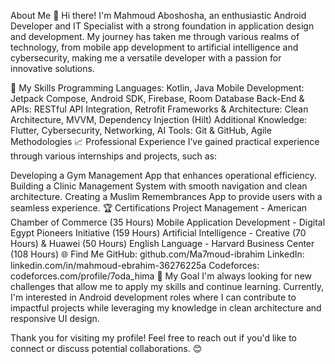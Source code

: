 About Me
👋 Hi there! I'm Mahmoud Aboshosha, an enthusiastic Android Developer and IT Specialist with a strong foundation in application design and development. My journey has taken me through various realms of technology, from mobile app development to artificial intelligence and cybersecurity, making me a versatile developer with a passion for innovative solutions.

🔹 My Skills
Programming Languages: Kotlin, Java
Mobile Development: Jetpack Compose, Android SDK, Firebase, Room Database
Back-End & APIs: RESTful API Integration, Retrofit
Frameworks & Architecture: Clean Architecture, MVVM, Dependency Injection (Hilt)
Additional Knowledge: Flutter, Cybersecurity, Networking, AI
Tools: Git & GitHub, Agile Methodologies
📈 Professional Experience
I’ve gained practical experience through various internships and projects, such as:

Developing a Gym Management App that enhances operational efficiency.
Building a Clinic Management System with smooth navigation and clean architecture.
Creating a Muslim Remembrances App to provide users with a seamless experience.
🏆 Certifications
Project Management - American Chamber of Commerce (35 Hours)
Mobile Application Development - Digital Egypt Pioneers Initiative (159 Hours)
Artificial Intelligence - Creative (70 Hours) & Huawei (50 Hours)
English Language - Harvard Business Center (108 Hours)
🌐 Find Me
GitHub: github.com/Ma7moud-ibrahim
LinkedIn: linkedin.com/in/mahmoud-ebrahim-36276225a
Codeforces: codeforces.com/profile/7oda_hima
🎯 My Goal
I'm always looking for new challenges that allow me to apply my skills and continue learning. Currently, I'm interested in Android development roles where I can contribute to impactful projects while leveraging my knowledge in clean architecture and responsive UI design.

Thank you for visiting my profile! Feel free to reach out if you'd like to connect or discuss potential collaborations. 😊

